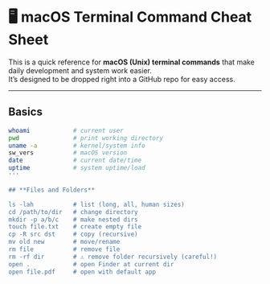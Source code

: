 # 🖥️ macOS Terminal Command Cheat Sheet

This is a quick reference for **macOS (Unix) terminal commands** that make daily development and system work easier.  
It’s designed to be dropped right into a GitHub repo for easy access.

---

## Basics

```bash
whoami            # current user
pwd               # print working directory
uname -a          # kernel/system info
sw_vers           # macOS version
date              # current date/time
uptime            # system uptime/load
'''

## **Files and Folders**

ls -lah           # list (long, all, human sizes)
cd /path/to/dir   # change directory
mkdir -p a/b/c    # make nested dirs
touch file.txt    # create empty file
cp -R src dst     # copy (recursive)
mv old new        # move/rename
rm file           # remove file
rm -rf dir        # ⚠️ remove folder recursively (careful!)
open .            # open Finder at current dir
open file.pdf     # open with default app



